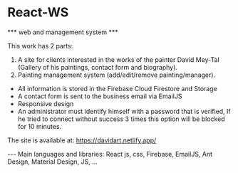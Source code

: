 # React-WS
*** web and management system *** 

This work has 2 parts:
1) A site for clients interested in the works of the painter David Mey-Tal (Gallery of his paintings, contact form and biography).
2) Painting management system (add/edit/remove painting/manager).

* All information is stored in the Firebase Cloud Firestore and Storage
* A contact form is sent to the business email via EmailJS
* Responsive design
* An administrator must identify himself with a password that is verified, If he tried to connect without success 3 times this option will be blocked for 10 minutes.

The site is available at: https://davidart.netlify.app/

--- Main languages and libraries: React js, css, Firebase, EmailJS, Ant Design, Material Design, JS, ...


